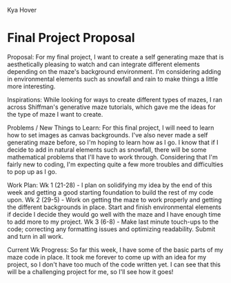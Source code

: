 Kya Hover

# Final Project Proposal

Proposal:
For my final project, I want to create a self generating maze that is aesthetically pleasing to watch and can integrate different elements depending on the maze's background environment. I'm considering adding in environmental elements such as snowfall and rain to make things a little more interesting.

Inspirations:
While looking for ways to create different types of mazes, I ran across Shiffman's generative maze tutorials, which gave me the ideas for the type of maze I want to create.

Problems / New Things to Learn:
For this final project, I will need to learn how to set images as canvas backgrounds. I've also never made a self generating maze before, so I'm hoping to learn how as I go. I know that if I decide to add in natural elements such as snowfall, there will be some mathematical problems that I'll have to work through. Considering that I'm fairly new to coding, I'm expecting quite a few more troubles and difficulties to pop up as I go.

Work Plan:
Wk 1 (21-28) - I plan on solidifying my idea by the end of this week and getting a good starting foundation to build the rest of my code upon.
Wk 2 (29-5) - Work on getting the maze to work properly and getting the different backgrounds in place. Start and finish environmental elements if decide I decide they would go well with the maze and I have enough time to add more to my project.
Wk 3 (6-8) - Make last minute touch-ups to the code; correcting any formatting issues and optimizing readability. Submit and turn in all work.

Current Wk Progress:
So far this week, I have some of the basic parts of my maze code in place. It took me forever to come up with an idea for my project, so I don't have too much of the code written yet. I can see that this will be a challenging project for me, so I'll see how it goes!
